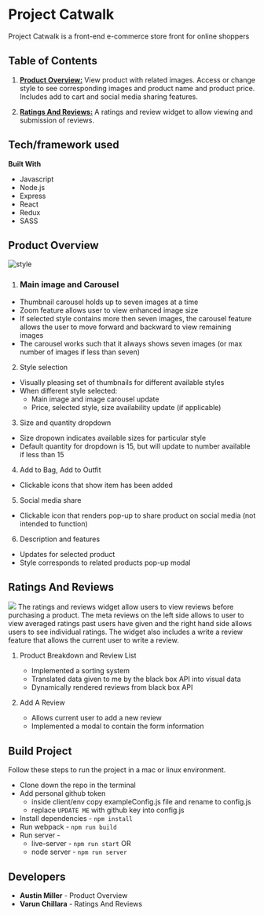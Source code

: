 # Project Catwalk
Project Catwalk is a front-end e-commerce store front for online shoppers

## Table of Contents

1. [**Product Overview:**](#product-overview) View product with related images. Access or change style to see corresponding images and product name and product price. Includes add to cart and social media sharing features.

3. [**Ratings And Reviews:**](#ratings-and-reviews) A ratings and review widget to allow viewing and submission of reviews.

## Tech/framework used

**Built With**
- Javascript
- Node.js
- Express
- React
- Redux
- SASS

## Product Overview
![style](gifs_and_images/screenshots/overview3.png)
1. ### Main image and Carousel
  * Thumbnail carousel holds up to seven images at a time
  * Zoom feature allows user to view enhanced image size
  * If selected style contains more then seven images, the carousel feature allows the user to move forward and backward to view remaining images
  * The carousel works such that it always shows seven images (or max number of images if less than seven)

2. Style selection
- Visually pleasing set of thumbnails for different available styles
- When different style selected:
  * Main image and image carousel update
  * Price, selected style, size availability update (if applicable)

3. Size and quantity dropdown
- Size dropown indicates available sizes for particular style
- Default quantity for dropdown is 15, but will update to number available if less than 15

4. Add to Bag, Add to Outfit
- Clickable icons that show item has been added

5. Social media share
- Clickable icon that renders pop-up to share product on social media (not intended to function)

6. Description and features
- Updates for selected product
- Style corresponds to related products pop-up modal

## Ratings And Reviews
![](gifs_and_images/ratingsAndReviews.gif)
The ratings and reviews widget allow users to view reviews before purchasing a product. The meta reviews on the left side allows to user to view averaged ratings past users have given and the right hand side allows users to see individual ratings. The widget also includes a write a review feature that allows the current user to write a review.

1. Product Breakdown and Review List
    * Implemented a sorting system
    * Translated data given to me by the black box API into visual data
    * Dynamically rendered reviews from black box API

2. Add A Review
    * Allows current user to add a new review
    * Implemented a modal to contain the form information

## Build Project
Follow these steps to run the project in a mac or linux environment.
- Clone down the repo in the terminal
- Add personal github token
  * inside client/env copy exampleConfig.js file and rename to config.js
  * replace `UPDATE ME` with github key into config.js
- Install dependencies - `npm install`
- Run webpack - `npm run build`
- Run server -
  * live-server - `npm run start`
  OR
  * node server - `npm run server`

## Developers
- **Austin Miller** - Product Overview
- **Varun Chillara** - Ratings And Reviews
